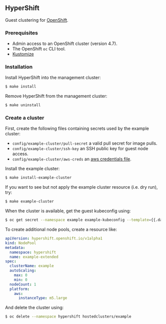 ## HyperShift

Guest clustering for [OpenShift](https://openshift.io).

### Prerequisites

* Admin access to an OpenShift cluster (version 4.7).
* The OpenShift `oc` CLI tool.
* [Kustomize](https://kustomize.io)

### Installation

Install HyperShift into the management cluster:

```bash
$ make install
```

Remove HyperShift from the management cluster:

```bash
$ make uninstall
```

### Create a cluster

First, create the following files containing secrets used by the example cluster:

- `config/example-cluster/pull-secret` a valid pull secret for image pulls.
- `config/example-cluster/ssh-key` an SSH public key for guest node access.
- `config/example-cluster/aws-creds` an [aws credentials file](https://docs.aws.amazon.com/cli/latest/userguide/cli-configure-files.html).

Install the example cluster:

```bash
$ make install-example-cluster
```

If you want to see but not apply the example cluster resource (i.e. dry run), try:

```bash
$ make example-cluster
```

When the cluster is available, get the guest kubeconfig using:

```bash
$ oc get secret --namespace example example-kubeconfig --template={{.data.value}} | base64 -D
```

To create additional node pools, create a resource like:

```yaml
apiVersion: hypershift.openshift.io/v1alpha1
kind: NodePool
metadata:
  namespace: hypershift
  name: example-extended
spec:
  clusterName: example
  autoScaling:
    max: 0
    min: 0
  nodeCount: 1
  platform:
    aws:
      instanceType: m5.large
```

And delete the cluster using:

```bash
$ oc delete --namespace hypershift hostedclusters/example
```
